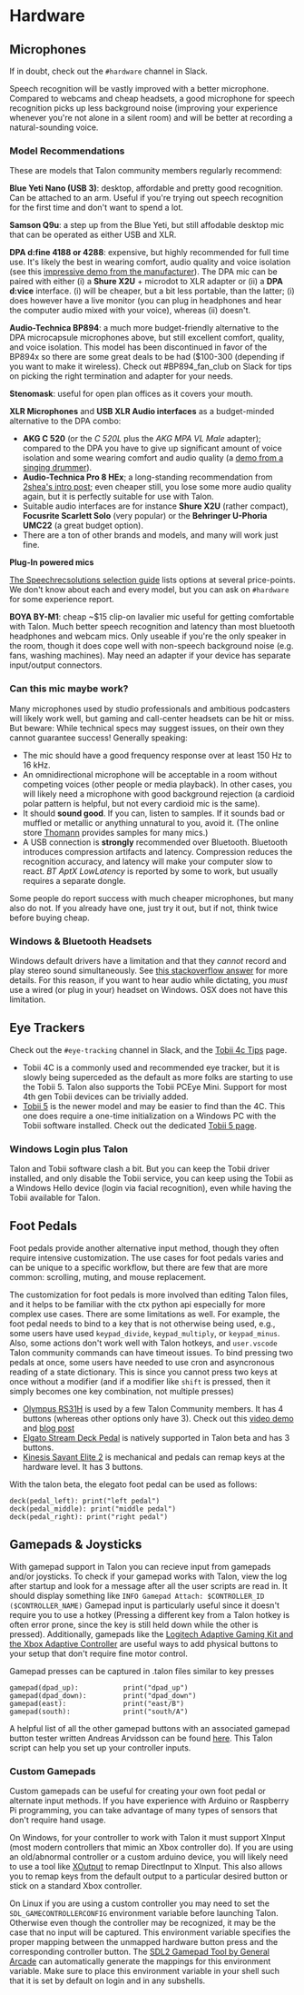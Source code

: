 # Hardware

## Microphones

If in doubt, check out the `#hardware` channel in Slack.

Speech recognition will be vastly improved with a better microphone. Compared to webcams and cheap headsets, a good microphone for speech recognition picks up less background noise (improving your experience whenever you're not alone in a silent room) and will be better at recording a natural-sounding voice.

### Model Recommendations

These are models that Talon community members regularly recommend:

**Blue Yeti Nano (USB 3)**: desktop, affordable and pretty good recognition. Can be attached to an arm. Useful if you're trying out speech recognition for the first time and don't want to spend a lot.

**Samson Q9u**: a step up from the Blue Yeti, but still affodable desktop mic that can be operated as either USB and XLR.

**DPA d:fine 4188 or 4288**: expensive, but highly recommended for full time use. It's likely the best in wearing comfort, audio quality and voice isolation (see this [impressive demo from the manufacturer](https://youtu.be/35GvWlRirxI)). The DPA mic can be paired with either (i) a **Shure X2U** + microdot to XLR adapter or (ii) a **DPA d:vice** interface. (i) will be cheaper, but a bit less portable, than the latter; (i) does however have a live monitor (you can plug in headphones and hear the computer audio mixed with your voice), whereas (ii) doesn't.

**Audio-Technica BP894**: a much more budget-friendly alternative to the DPA microcapsule microphones above, but still excellent comfort, quality, and voice isolation. This model has been discontinued in favor of the BP894x so there are some great deals to be had ($100-300 (depending if you want to make it wireless). Check out #BP894_fan_club on Slack for tips on picking the right termination and adapter for your needs.

**Stenomask**: useful for open plan offices as it covers your mouth.

**XLR Microphones** and **USB XLR Audio interfaces** as a budget-minded alternative to the DPA combo:

- **AKG C 520** (or the _C 520L_ plus the _AKG MPA VL Male_ adapter); compared to the DPA you have to give up significant amount of voice isolation and some wearing comfort and audio quality (a [demo from a singing drummer](https://www.youtube.com/watch?v=cwCea9SIbNg&t=235s)).
- **Audio-Technica Pro 8 HEx**; a long-standing recommendation from [2shea's intro post][whalequench-gettingstarted]; even cheaper still, you lose some more audio quality again, but it is perfectly suitable for use with Talon.
- Suitable audio interfaces are for instance **Shure X2U** (rather compact), **Focusrite Scarlett Solo** (very popular) or the **Behringer U-Phoria UMC22** (a great budget option).
- There are a ton of other brands and models, and many will work just fine.

[whalequench-gettingstarted]: https://whalequench.club/blog/2019/09/03/learning-to-speak-code.html

**Plug-In powered mics**

[The Speechrecsolutions selection guide](https://www.speechrecsolutions.com/MicGuide.htm) lists options at several price-points. We don't know about each and every model, but you can ask on `#hardware` for some experience report.

**BOYA BY-M1**: cheap ~$15 clip-on lavalier mic useful for getting comfortable with Talon. Much better speech recognition and latency than most bluetooth headphones and webcam mics. Only useable if you're the only speaker in the room, though it does cope well with non-speech background noise (e.g. fans, washing machines). May need an adapter if your device has separate input/output connectors.

### Can this mic maybe work?

Many microphones used by studio professionals and ambitious podcasters will likely work well, but gaming and call-center headsets can be hit or miss. But beware: While technical specs may suggest issues, on their own they cannot guarantee success! Generally speaking:

- The mic should have a good frequency response over at least 150 Hz to 16 kHz.
- An omnidirectional microphone will be acceptable in a room without competing voices (other people or media playback). In other cases, you will likely need a microphone with good background rejection (a cardioid polar pattern is helpful, but not every cardioid mic is the same).
- It should **sound good**. If you can, listen to samples. If it sounds bad or muffled or metallic or anything unnatural to you, avoid it. (The online store [Thomann](https://www.thomann.de/intl/microphones.html) provides samples for many mics.)
- A USB connection is **strongly** recommended over Bluetooth. Bluetooth introduces compression artifacts and latency. Compression reduces the recognition accuracy, and latency will make your computer slow to react. _BT AptX LowLatency_ is reported by some to work, but usually requires a separate dongle.

Some people do report success with much cheaper microphones, but many also do not. If you already have one, just try it out, but if not, think twice before buying cheap.

### Windows & Bluetooth Headsets

Windows default drivers have a limitation and that they _cannot_ record and play stereo sound simultaneously. See [this stackoverflow answer](https://superuser.com/questions/978089/simultaneous-use-of-a2dp-and-hfp-bluetooth-profiles) for more details. For this reason, if you want to hear audio while dictating, you _must_ use a wired (or plug in your) headset on Windows. OSX does not have this limitation.

## Eye Trackers

Check out the `#eye-tracking` channel in Slack, and the [Tobii 4c Tips](/tobii_4c_tips) page.

- Tobii 4C is a commonly used and recommended eye tracker, but it is slowly being superceded as the default as more folks are starting to use the Tobii 5. Talon also supports the Tobii PCEye Mini. Support for most 4th gen Tobii devices can be trivially added.
- [Tobii 5](https://gaming.tobii.com/product/eye-tracker-5/) is the newer model and may be easier to find than the 4C. This one does require a one-time initialization on a Windows PC with the Tobii software installed. Check out the dedicated [Tobii 5 page](../Hardware/tobii_5.md).

### Windows Login plus Talon

Talon and Tobii software clash a bit. But you can keep the Tobii driver installed, and only disable the Tobii service, you can keep using the Tobii as a Windows Hello device (login via facial recognition), even while having the Tobii available for Talon.

## Foot Pedals

Foot pedals provide another alternative input method, though they often require intensive customization. The use cases for foot pedals varies and can be unique to a specific workflow, but there are few that are more common: scrolling, muting, and mouse replacement.

The customization for foot pedals is more involved than editing Talon files, and it helps to be familiar with the ctx python api especially for more complex use cases. There are some limitations as well. For example, the foot pedal needs to bind to a key that is not otherwise being used, e.g., some users have used `keypad_divide`, `keypad_multiply`, or `keypad_minus`. Also, some actions don't work well with Talon hotkeys, and `user.vscode` Talon community commands can have timeout issues. To bind pressing two pedals at once, some users have needed to use cron and asyncronous reading of a state dictionary. This is since you cannot press two keys at once without a modifier (and if a modifier like `shift` is pressed, then it simply becomes one key combination, not multiple presses)

- [Olympus RS31H](https://dictation.omsystem.com/product/rs-31h-footswitch/) is used by a few Talon Community members. It has 4 buttons (whereas other options only have 3). Check out this [video demo](https://youtu.be/eysWOhPldFQ) and [blog post](https://liannaee.blogspot.com/.2023/03/olympus-rs31h-hardware-with-talon-voice.html)
- [Elgato Stream Deck Pedal](https://www.elgato.com/en/stream-deck-pedal) is natively supported in Talon beta and has 3 buttons.
- [Kinesis Savant Elite 2](https://kinesis-ergo.com/shop/savant-elite2-triple-pedal/) is mechanical and pedals can remap keys at the hardware level. It has 3 buttons.

With the talon beta, the elegato foot pedal can be used as follows:

```config
deck(pedal_left): print("left pedal")
deck(pedal_middle): print("middle pedal")
deck(pedal_right): print("right pedal")
```

## Gamepads & Joysticks

With gamepad support in Talon you can recieve input from gamepads and/or joysticks. To check if your gamepad works with Talon, view the log after startup and look for a message after all the user scripts are read in. It should display something like `INFO Gamepad Attach: $CONTROLLER_ID ($CONTROLLER_NAME)` Gamepad input is particularly useful since it doesn't require you to use a hotkey (Pressing a different key from a Talon hotkey is often error prone, since the key is still held down while the other is pressed). Additionally, gamepads like the [Logitech Adaptive Gaming Kit and the Xbox Adaptive Controller](https://www.logitechg.com/en-us/products/gamepads/adaptive-gaming-kit-accessories) are useful ways to add physical buttons to your setup that don't require fine motor control.

Gamepad presses can be captured in .talon files similar to key presses

```config
gamepad(dpad_up):           print("dpad_up")
gamepad(dpad_down):         print("dpad_down")
gamepad(east):              print("east/B")
gamepad(south):             print("south/A")
```

A helpful list of all the other gamepad buttons with an associated gamepad button tester written Andreas Arvidsson can be found [here](https://github.com/AndreasArvidsson/andreas-talon/tree/master/plugins/gamepad_tester). This Talon script can help you set up your controller inputs.

### Custom Gamepads

Custom gamepads can be useful for creating your own foot pedal or alternate input methods. If you have experience with Arduino or Raspberry Pi programming, you can take advantage of many types of sensors that don't require hand usage.

On Windows, for your controller to work with Talon it must support XInput (most modern controllers that mimic an Xbox controller do). If you are using an old/abnormal controller or a custom arduino device, you will likely need to use a tool like [XOutput](https://github.com/csutorasa/XOutput) to remap DirectInput to XInput. This also allows you to remap keys from the default output to a particular desired button or stick on a standard Xbox controller.

On Linux if you are using a custom controller you may need to set the `SDL_GAMECONTROLLERCONFIG` environment variable before launching Talon. Otherwise even though the controller may be recognized, it may be the case that no input will be captured. This environment variable specifies the proper mapping between the unmapped hardware button press and the corresponding controller button. The [SDL2 Gamepad Tool by General Arcade](https://generalarcade.com/gamepadtool/) can automatically generate the mappings for this environment variable. Make sure to place this environment variable in your shell such that it is set by default on login and in any subshells.
